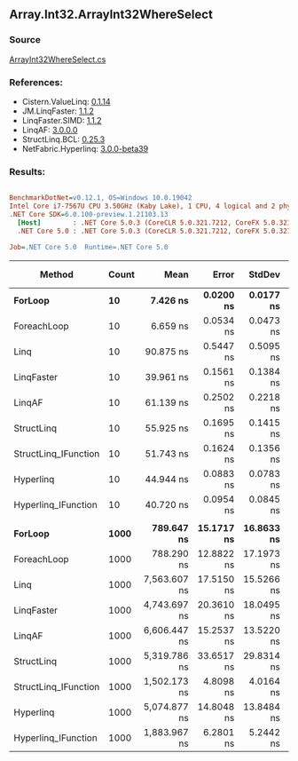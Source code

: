 ﻿## Array.Int32.ArrayInt32WhereSelect

### Source
[ArrayInt32WhereSelect.cs](../LinqBenchmarks/Array/Int32/ArrayInt32WhereSelect.cs)

### References:
- Cistern.ValueLinq: [0.1.14](https://www.nuget.org/packages/Cistern.ValueLinq/0.1.14)
- JM.LinqFaster: [1.1.2](https://www.nuget.org/packages/JM.LinqFaster/1.1.2)
- LinqFaster.SIMD: [1.1.2](https://www.nuget.org/packages/LinqFaster.SIMD/1.0.3)
- LinqAF: [3.0.0.0](https://www.nuget.org/packages/LinqAF/3.0.0.0)
- StructLinq.BCL: [0.25.3](https://www.nuget.org/packages/StructLinq.BCL/0.25.3)
- NetFabric.Hyperlinq: [3.0.0-beta39](https://www.nuget.org/packages/NetFabric.Hyperlinq/3.0.0-beta39)

### Results:
``` ini

BenchmarkDotNet=v0.12.1, OS=Windows 10.0.19042
Intel Core i7-7567U CPU 3.50GHz (Kaby Lake), 1 CPU, 4 logical and 2 physical cores
.NET Core SDK=6.0.100-preview.1.21103.13
  [Host]        : .NET Core 5.0.3 (CoreCLR 5.0.321.7212, CoreFX 5.0.321.7212), X64 RyuJIT
  .NET Core 5.0 : .NET Core 5.0.3 (CoreCLR 5.0.321.7212, CoreFX 5.0.321.7212), X64 RyuJIT

Job=.NET Core 5.0  Runtime=.NET Core 5.0  

```
|               Method | Count |         Mean |      Error |     StdDev | Ratio | RatioSD |  Gen 0 | Gen 1 | Gen 2 | Allocated |
|--------------------- |------ |-------------:|-----------:|-----------:|------:|--------:|-------:|------:|------:|----------:|
|              **ForLoop** |    **10** |     **7.426 ns** |  **0.0200 ns** |  **0.0177 ns** |  **1.00** |    **0.00** |      **-** |     **-** |     **-** |         **-** |
|          ForeachLoop |    10 |     6.659 ns |  0.0534 ns |  0.0473 ns |  0.90 |    0.01 |      - |     - |     - |         - |
|                 Linq |    10 |    90.875 ns |  0.5447 ns |  0.5095 ns | 12.24 |    0.07 | 0.0497 |     - |     - |     104 B |
|           LinqFaster |    10 |    39.961 ns |  0.1561 ns |  0.1384 ns |  5.38 |    0.02 | 0.0459 |     - |     - |      96 B |
|               LinqAF |    10 |    61.139 ns |  0.2502 ns |  0.2218 ns |  8.23 |    0.03 |      - |     - |     - |         - |
|           StructLinq |    10 |    55.925 ns |  0.1695 ns |  0.1415 ns |  7.53 |    0.02 | 0.0306 |     - |     - |      64 B |
| StructLinq_IFunction |    10 |    51.743 ns |  0.1624 ns |  0.1356 ns |  6.97 |    0.03 |      - |     - |     - |         - |
|            Hyperlinq |    10 |    44.944 ns |  0.0883 ns |  0.0783 ns |  6.05 |    0.02 |      - |     - |     - |         - |
|  Hyperlinq_IFunction |    10 |    40.720 ns |  0.0954 ns |  0.0845 ns |  5.48 |    0.01 |      - |     - |     - |         - |
|                      |       |              |            |            |       |         |        |       |       |           |
|              **ForLoop** |  **1000** |   **789.647 ns** | **15.1717 ns** | **16.8633 ns** |  **1.00** |    **0.00** |      **-** |     **-** |     **-** |         **-** |
|          ForeachLoop |  1000 |   788.290 ns | 12.8822 ns | 17.1973 ns |  1.00 |    0.03 |      - |     - |     - |         - |
|                 Linq |  1000 | 7,563.607 ns | 17.5150 ns | 15.5266 ns |  9.57 |    0.22 | 0.0458 |     - |     - |     104 B |
|           LinqFaster |  1000 | 4,743.697 ns | 20.3610 ns | 18.0495 ns |  6.00 |    0.15 | 2.8915 |     - |     - |    6064 B |
|               LinqAF |  1000 | 6,606.447 ns | 15.2537 ns | 13.5220 ns |  8.36 |    0.19 |      - |     - |     - |         - |
|           StructLinq |  1000 | 5,319.786 ns | 33.6517 ns | 29.8314 ns |  6.73 |    0.16 | 0.0305 |     - |     - |      64 B |
| StructLinq_IFunction |  1000 | 1,502.173 ns |  4.8098 ns |  4.0164 ns |  1.90 |    0.05 |      - |     - |     - |         - |
|            Hyperlinq |  1000 | 5,074.877 ns | 14.8048 ns | 13.8484 ns |  6.42 |    0.13 |      - |     - |     - |         - |
|  Hyperlinq_IFunction |  1000 | 1,883.967 ns |  6.2801 ns |  5.2442 ns |  2.38 |    0.06 |      - |     - |     - |         - |
